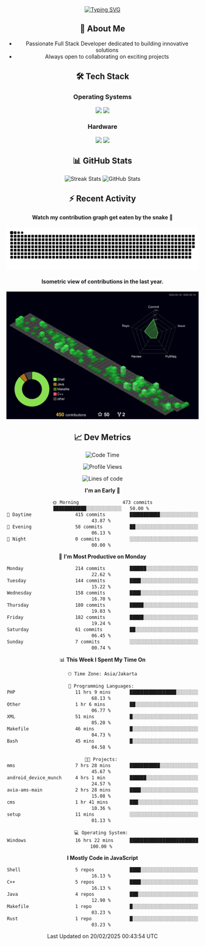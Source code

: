 <div align="center" style="max-width: 900px; margin: auto;">
<a href="https://github.com/thunderkex">
  <img src="https://readme-typing-svg.herokuapp.com?font=Fira+Code&pause=1000&center=true&vCenter=true&width=435&lines=Ha+ha!+I+am+here!;Told+you+a+storm+was+coming!" alt="Typing SVG" />
</a>

## 👋 About Me
- Passionate Full Stack Developer dedicated to building innovative solutions
- Always open to collaborating on exciting projects

## 🛠️ Tech Stack
### Operating Systems
<a href="#"><img src="https://img.shields.io/badge/Linux-FCC624?style=flat&logo=linux&logoColor=black"></a>
<a href="#"><img src="https://img.shields.io/badge/Windows-0078D6?style=flat&logo=windows&logoColor=white"></a>

### Hardware
<a href="#"><img src="https://img.shields.io/badge/Raspberry%20Pi-C51A4A?style=flat&logo=raspberrypi&logoColor=white"></a>
<a href="#"><img src="https://img.shields.io/badge/Arduino-00979D?style=flat&logo=Arduino&logoColor=white"></a>

## 📊 GitHub Stats
<div align="center">
  <img src="https://streak-stats.demolab.com?user=thunderkex&theme=tokyonight-duo&border_radius=20" alt="Streak Stats" />
  <img src="https://github-readme-stats.vercel.app/api?username=thunderkex&show_icons=true&theme=tokyonight&border_radius=20" alt="GitHub Stats" />
</div>

## ⚡ Recent Activity
<h4>Watch my contribution graph get eaten by the snake 🐍</h4>
<img width="600em" alt="thunderkex's Github commit snake" src="https://raw.githubusercontent.com/thunderkex/thunderkex/output/grid-snake-ov.svg" />

<h4>Isometric view of contributions in the last year.</h4>
<a href="./profile-3d-contrib/profile-night-green.svg">
	<img width="600em" src="./profile-3d-contrib/profile-night-green.svg">
</a>

## 📈 Dev Metrics
<!--START_SECTION:waka-->
![Code Time](http://img.shields.io/badge/Code%20Time-1%2C037%20hrs%205%20mins-blue)

![Profile Views](http://img.shields.io/badge/Profile%20Views-78-blue)

![Lines of code](https://img.shields.io/badge/From%20Hello%20World%20I%27ve%20Written-3.4%20million%20lines%20of%20code-blue)

**I'm an Early 🐤** 

```text
🌞 Morning                473 commits         ████████████░░░░░░░░░░░░░   50.00 % 
🌆 Daytime                415 commits         ███████████░░░░░░░░░░░░░░   43.87 % 
🌃 Evening                58 commits          ██░░░░░░░░░░░░░░░░░░░░░░░   06.13 % 
🌙 Night                  0 commits           ░░░░░░░░░░░░░░░░░░░░░░░░░   00.00 % 
```
📅 **I'm Most Productive on Monday** 

```text
Monday                   214 commits         ██████░░░░░░░░░░░░░░░░░░░   22.62 % 
Tuesday                  144 commits         ████░░░░░░░░░░░░░░░░░░░░░   15.22 % 
Wednesday                158 commits         ████░░░░░░░░░░░░░░░░░░░░░   16.70 % 
Thursday                 180 commits         █████░░░░░░░░░░░░░░░░░░░░   19.03 % 
Friday                   182 commits         █████░░░░░░░░░░░░░░░░░░░░   19.24 % 
Saturday                 61 commits          ██░░░░░░░░░░░░░░░░░░░░░░░   06.45 % 
Sunday                   7 commits           ░░░░░░░░░░░░░░░░░░░░░░░░░   00.74 % 
```


📊 **This Week I Spent My Time On** 

```text
🕑︎ Time Zone: Asia/Jakarta

💬 Programming Languages: 
PHP                      11 hrs 9 mins       █████████████████░░░░░░░░   68.13 % 
Other                    1 hr 6 mins         ██░░░░░░░░░░░░░░░░░░░░░░░   06.77 % 
XML                      51 mins             █░░░░░░░░░░░░░░░░░░░░░░░░   05.20 % 
Makefile                 46 mins             █░░░░░░░░░░░░░░░░░░░░░░░░   04.73 % 
Bash                     45 mins             █░░░░░░░░░░░░░░░░░░░░░░░░   04.58 % 

🐱‍💻 Projects: 
mms                      7 hrs 28 mins       ███████████░░░░░░░░░░░░░░   45.67 % 
android_device_munch     4 hrs 1 min         ██████░░░░░░░░░░░░░░░░░░░   24.57 % 
avia-ams-main            2 hrs 28 mins       ████░░░░░░░░░░░░░░░░░░░░░   15.08 % 
cms                      1 hr 41 mins        ███░░░░░░░░░░░░░░░░░░░░░░   10.36 % 
setup                    11 mins             ░░░░░░░░░░░░░░░░░░░░░░░░░   01.13 % 

💻 Operating System: 
Windows                  16 hrs 22 mins      █████████████████████████   100.00 % 
```

**I Mostly Code in JavaScript** 

```text
Shell                    5 repos             ████░░░░░░░░░░░░░░░░░░░░░   16.13 % 
C++                      5 repos             ████░░░░░░░░░░░░░░░░░░░░░   16.13 % 
Java                     4 repos             ███░░░░░░░░░░░░░░░░░░░░░░   12.90 % 
Makefile                 1 repo              █░░░░░░░░░░░░░░░░░░░░░░░░   03.23 % 
Rust                     1 repo              █░░░░░░░░░░░░░░░░░░░░░░░░   03.23 % 
```




 Last Updated on 20/02/2025 00:43:54 UTC
<!--END_SECTION:waka-->
</div>
